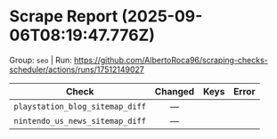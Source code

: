 # Scrape Report (2025-09-06T08:19:47.776Z)

Group: `seo`  |  Run: https://github.com/AlbertoRoca96/scraping-checks-scheduler/actions/runs/17512149027

| Check | Changed | Keys | Error |
|---|:---:|:--|:--|
| `playstation_blog_sitemap_diff` | — |  |  |
| `nintendo_us_news_sitemap_diff` | — |  |  |
